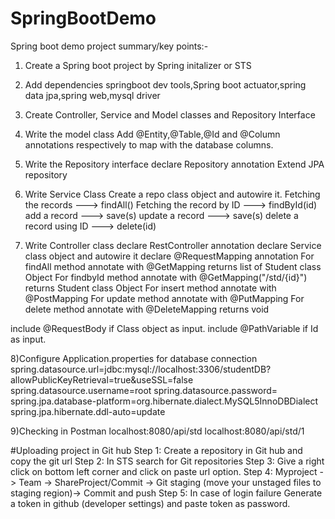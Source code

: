 # SpringBootDemo
Spring boot demo project summary/key points:-
1) Create a Spring boot project by Spring initalizer or STS
2) Add dependencies springboot dev tools,Spring boot actuator,spring data jpa,spring web,mysql driver
3) Create Controller, Service and Model classes and Repository Interface
4) Write the model class 
Add @Entity,@Table,@Id and @Column annotations respectively to map with the database columns.
5) Write the Repository interface 
declare Repository annotation
Extend JPA repository

6) Write Service Class
Create a repo class object and autowire it.
Fetching the records ---> findAll()
Fetching the record by ID ---> findById(id)
add a record ---> save(s)
update a record ---> save(s)
delete a record using ID ---> delete(id)

7) Write Controller class
declare RestController annotation
declare Service class object and autowire it
declare @RequestMapping annotation
For findAll method annotate with @GetMapping returns list of Student class Object
For findbyId method annotate with @GetMapping("/std/{id}") returns Student class Object
For insert method annotate with @PostMapping
For update method annotate with @PutMapping
For delete method annotate with @DeleteMapping returns void

include @RequestBody if Class object as input.
include @PathVariable if Id as input.

8)Configure Application.properties for database connection
spring.datasource.url=jdbc:mysql://localhost:3306/studentDB?allowPublicKeyRetrieval=true&useSSL=false
spring.datasource.username=root
spring.datasource.password=
spring.jpa.database-platform=org.hibernate.dialect.MySQL5InnoDBDialect
spring.jpa.hibernate.ddl-auto=update

9)Checking in Postman
localhost:8080/api/std
localhost:8080/api/std/1

#Uploading project in Git hub
Step 1: Create a repository in Git hub and copy the git url
Step 2: In STS search for Git repositories 
Step 3: Give a right click on bottom left corner and click on paste url option.
Step 4: Myproject -> Team -> ShareProject/Commit -> Git staging (move your unstaged files to staging region)-> Commit and push 
Step 5: In case of login failure Generate a token in github (developer settings) and paste token as password.

